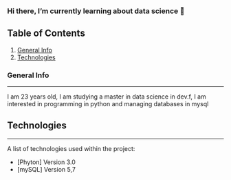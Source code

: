 ### Hi there, I’m currently learning about data science 🌱

<!--
**FelipeGerardo02/FelipeGerardo02** is a ✨ _special_ ✨ repository because its `README.md` (this file) appears on your GitHub profile.

Here are some ideas to get you started:

- 🔭 I’m currently working on ...
- 🌱 I’m currently learning ...
- 👯 I’m looking to collaborate on ...
- 🤔 I’m looking for help with ...

-->
## Table of Contents
1. [General Info](#general-info)
2. [Technologies](#technologies)

### General Info
***
I am 23 years old, I am studying a master in data science in dev.f, I am interested in programming in python and managing databases in mysql 

## Technologies
***
A list of technologies used within the project:
* [Phyton] Version 3.0
* [mySQL] Version 5,7

